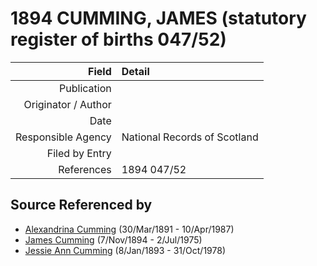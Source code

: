 ﻿---
layout: page
permalink: /sources/s23080216
---

# 1894 CUMMING, JAMES (statutory register of births 047/52)

Field | Detail
---:|:---
Publication | 
Originator / Author | 
Date | 
Responsible Agency | National Records of Scotland
Filed by Entry | 
References | 1894 047/52

## Source Referenced by

* [Alexandrina Cumming](../people/@57186713@-alexandrina-cumming-b1891-3-30-d1987-4-10.md) (30/Mar/1891 - 10/Apr/1987)
* [James Cumming](../people/@492889@-james-cumming-b1894-11-7-d1975-7-2.md) (7/Nov/1894 - 2/Jul/1975)
* [Jessie Ann Cumming](../people/@66222886@-jessie-ann-cumming-b1893-1-8-d1978-10-31.md) (8/Jan/1893 - 31/Oct/1978)
